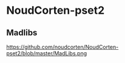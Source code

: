 # NoudCorten-pset2

## Madlibs
https://github.com/noudcorten/NoudCorten-pset2/blob/master/MadLibs.png
